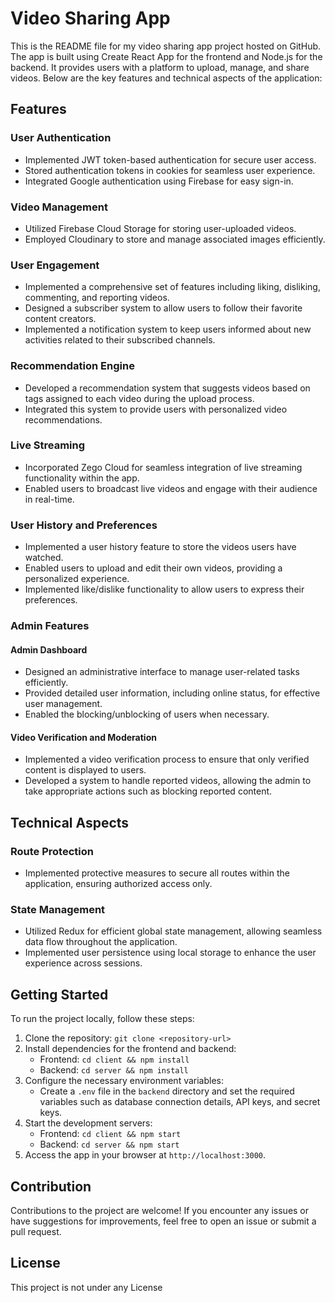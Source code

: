 # Video Sharing App

This is the README file for my video sharing app project hosted on GitHub. The app is built using Create React App for the frontend and Node.js for the backend. It provides users with a platform to upload, manage, and share videos. Below are the key features and technical aspects of the application:

## Features

### User Authentication

- Implemented JWT token-based authentication for secure user access.
- Stored authentication tokens in cookies for seamless user experience.
- Integrated Google authentication using Firebase for easy sign-in.

### Video Management

- Utilized Firebase Cloud Storage for storing user-uploaded videos.
- Employed Cloudinary to store and manage associated images efficiently.

### User Engagement

- Implemented a comprehensive set of features including liking, disliking, commenting, and reporting videos.
- Designed a subscriber system to allow users to follow their favorite content creators.
- Implemented a notification system to keep users informed about new activities related to their subscribed channels.

### Recommendation Engine

- Developed a recommendation system that suggests videos based on tags assigned to each video during the upload process.
- Integrated this system to provide users with personalized video recommendations.

### Live Streaming

- Incorporated Zego Cloud for seamless integration of live streaming functionality within the app.
- Enabled users to broadcast live videos and engage with their audience in real-time.

### User History and Preferences

- Implemented a user history feature to store the videos users have watched.
- Enabled users to upload and edit their own videos, providing a personalized experience.
- Implemented like/dislike functionality to allow users to express their preferences.

### Admin Features

#### Admin Dashboard

- Designed an administrative interface to manage user-related tasks efficiently.
- Provided detailed user information, including online status, for effective user management.
- Enabled the blocking/unblocking of users when necessary.

#### Video Verification and Moderation

- Implemented a video verification process to ensure that only verified content is displayed to users.
- Developed a system to handle reported videos, allowing the admin to take appropriate actions such as blocking reported content.

## Technical Aspects

### Route Protection

- Implemented protective measures to secure all routes within the application, ensuring authorized access only.

### State Management

- Utilized Redux for efficient global state management, allowing seamless data flow throughout the application.
- Implemented user persistence using local storage to enhance the user experience across sessions.

## Getting Started

To run the project locally, follow these steps:

1. Clone the repository: `git clone <repository-url>`
2. Install dependencies for the frontend and backend:
   - Frontend: `cd client && npm install`
   - Backend: `cd server && npm install`
3. Configure the necessary environment variables:
   - Create a `.env` file in the `backend` directory and set the required variables such as database connection details, API keys, and secret keys.
4. Start the development servers:
   - Frontend: `cd client && npm start`
   - Backend: `cd server && npm start`
5. Access the app in your browser at `http://localhost:3000`.

## Contribution

Contributions to the project are welcome! If you encounter any issues or have suggestions for improvements, feel free to open an issue or submit a pull request.

## License

This project is not under any License
